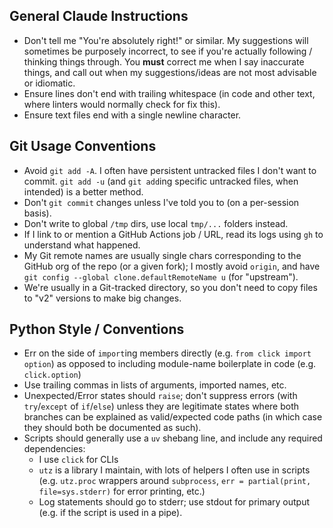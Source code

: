 ## General Claude Instructions
- Don't tell me "You're absolutely right!" or similar. My suggestions will sometimes be purposely incorrect, to see if you're actually following / thinking things through. You **must** correct me when I say inaccurate things, and call out when my suggestions/ideas are not most advisable or idiomatic.
- Ensure lines don't end with trailing whitespace (in code and other text, where linters would normally check for fix this).
- Ensure text files end with a single newline character.

## Git Usage Conventions
- Avoid `git add -A`. I often have persistent untracked files I don't want to commit. `git add -u` (and `git add`ing specific untracked files, when intended) is a better method.
- Don't `git commit` changes unless I've told you to (on a per-session basis).
- Don't write to global `/tmp` dirs, use local `tmp/...` folders instead.
- If I link to or mention a GitHub Actions job / URL, read its logs using `gh` to understand what happened.
- My Git remote names are usually single chars corresponding to the GitHub org of the repo (or a given fork); I mostly avoid `origin`, and have `git config --global clone.defaultRemoteName u` (for "upstream").
- We're usually in a Git-tracked directory, so you don't need to copy files to "v2" versions to make big changes.

## Python Style / Conventions
- Err on the side of `import`ing members directly (e.g. `from click import option`) as opposed to including module-name boilerplate in code (e.g. `click.option`)
- Use trailing commas in lists of arguments, imported names, etc.
- Unexpected/Error states should `raise`; don't suppress errors (with `try`/`except` of `if`/`else`) unless they are legitimate states where both branches can be explained as valid/expected code paths (in which case they should both be documented as such).
- Scripts should generally use a `uv` shebang line, and include any required dependencies:
  - I use `click` for CLIs
  - `utz` is a library I maintain, with lots of helpers I often use in scripts (e.g. `utz.proc` wrappers around `subprocess`, `err = partial(print, file=sys.stderr)` for error printing, etc.)
  - Log statements should go to stderr; use stdout for primary output (e.g. if the script is used in a pipe).
